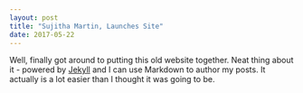```yaml
---
layout: post
title: "Sujitha Martin, Launches Site"
date: 2017-05-22
---
```


Well, finally got around to putting this old website together. 
Neat thing about it - powered by [Jekyll](http://jekyllrb.com) and I can use Markdown to author my posts. 
It actually is a lot easier than I thought it was going to be.
